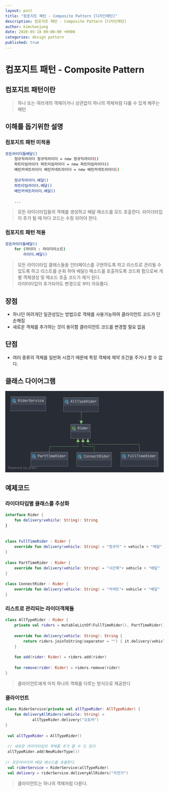 ```yaml
---
layout: post
title: "컴포지트 패턴 - Composite Pattern [디자인패턴]"
description: 컴포지트 패턴 - Composite Pattern [디자인패턴]
author: kimchanjung
date: 2020-05-18 09:00:00 +0900
categories: design pattern
published: true
---
```


# 컴포지트 패턴 - Composite Pattern

## 컴포지트 패턴이란
> 하나 또는 여러개의 객체이거나 상관없이 하나의 객체처럼 다룰 수 있게 해주는 패턴

## 이해를 돕기위한 설명
### 컴포지트 패턴 미적용
```bash
모든라이더들배달()
    정규직라이더 정규직라이더 = new 정규직라이더()
    파트타임라이더 파트타임라이더 = new 파트타임라이더()
    배민커넥트라이더 배민커넥트라이더 = new 배민커넥트라이더()

    정규직라이더.배달()
    파트타임라이더.배달()
    배민커넥트라이더.배달()

    ...
```
> 모든 라이더타입들의 객체를 생성하고 배달 메소드를 모드 호출한다. 라이더타입이 추가 될 때 마다 코드는 수정 되어야 한다.  

### 컴포지트 패턴 적용
```bash
모든라이더들배달()
    for (라이더 : 라이더리스트)
        라이더.배달()
```
> 모든 라이더타입 클래스들을 인터페이스를 구현하도록 하고 리스트로 관리될 수 있도록 하고 리스트를 순회 하여
배달() 메소드를 호출하도록 코드화 함으로써 개별 객체생성 및 메소드 호출 코드가 제거 된다.  
> 라이터타입이 추가되어도 변경으로 부터 자유롭다.


## 장점
- 하나던 여려개던 일관성있는 방법으로 객체를 사용가능하여 클라이언트 코드가 단순해짐
- 새로운 객체를 추가하는 것이 용이함 클라이언트 코드를 변경할 필요 없음

## 단점
- 여러 종류의 객체를 일반화 시켰기 때문에 특정 객체에 제약 조건을 주거나 할 수 없다.

## 클래스 다이어그램
![class-diagram](/post-img/design-pattern/composite-pattern-class-diagram.png)


## 예제코드

### 라이더타입별 클래스를 추상화 

```kotlin
interface Rider {
    fun delivery(vehicle: String): String
}


class FullTimeRider : Rider {
    override fun delivery(vehicle: String) = "정규직" + vehicle + "배달"
}

class PartTimeRider : Rider {
    override fun delivery(vehicle: String) = "시간제"+ vehicle + "배달"
}

class ConnectRider : Rider {
    override fun delivery(vehicle: String) = "커넥트"+ vehicle + "배달"
}
```  

### 리스트로 관리되는 라이더객체들
```kotlin
class AllTypeRider : Rider {
    private val riders = mutableListOf(FullTimeRider(), PartTimeRider(), ConnectRider())

    override fun delivery(vehicle: String): String {
        return riders.joinToString(separator = "") { it.delivery(vehicle) }
    }

    fun add(rider: Rider) = riders.add(rider)

    fun remove(rider: Rider) = riders.remove(rider)
}
```
> 클라이언트에게  마치 하나의 객체를 다루는 방식으로 제공한다  

### 클라이언트 
```kotlin
class RiderService(private val allTypeRider: AllTypeRider) {
    fun deliveryAllRiders(vehicle: String) =
            allTypeRider.delivery("오토바")
}

 val allTypeRider = AllTypeRider()
 
 // 새로운 라이더타입의 객체를 추가 할 수 도 있다
 allTypeRider.add(NewRiderType())

// 모든라이더의 배달 메소드를 호출한다.
 val riderService = RiderService(allTypeRider)
 val delivery = riderService.deliveryAllRiders("자전거")
```
> 클라이언트는 하나의 객체처럼 다룬다. 
